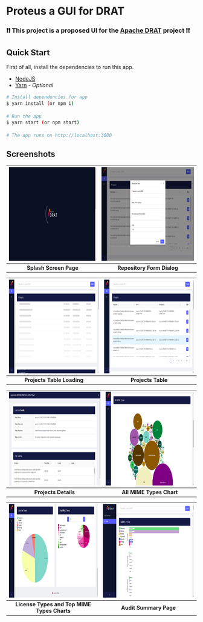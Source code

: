 # Proteus a GUI for DRAT

### :exclamation::exclamation: This project is a proposed UI for the [Apache DRAT](https://github.com/apache/drat) project :exclamation::exclamation:

## Quick Start

First of all, install the dependencies to run this app.

- [NodeJS](http://nodejs.org/)
- [Yarn](https://yarnpkg.com/lang/en/docs/cli/install/) - _Optional_

```bash
# Install dependencies for app
$ yarn install (or npm i)

# Run the app
$ yarn start (or npm start)

# The app runs on http://localhost:3000
```

## Screenshots

| <img src="./screenshots/demo_01.png" width="440" height="247"> | <img src="./screenshots/demo_02.png" width="440" height="247"> |
| :------------------------------------------------------------: | :------------------------------------------------------------: |
|                     **Splash Screen Page**                     |                   **Repository Form Dialog**                   |

| <img src="./screenshots/demo_03.png" width="440" height="247"> | <img src="./screenshots/demo_04.png" width="440" height="247"> |
| :------------------------------------------------------------: | :------------------------------------------------------------: |
|                   **Projects Table Loading**                   |                       **Projects Table**                       |

| <img src="./screenshots/demo_05.png" width="440" height="247"> | <img src="./screenshots/demo_06.png" width="440" height="247"> |
| :------------------------------------------------------------: | :------------------------------------------------------------: |
|                      **Projects Details**                      |                    **All MIME Types Chart**                    |

| <img src="./screenshots/demo_07.png" width="440" height="247"> | <img src="./screenshots/demo_08.png" width="440" height="247"> |
| :------------------------------------------------------------: | :------------------------------------------------------------: |
|          **License Types and Top MIME Types Charts**           |                     **Audit Summary Page**                     |
